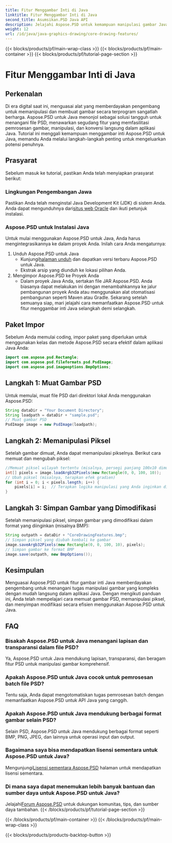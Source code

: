 ```yaml
---
title: Fitur Menggambar Inti di Java
linktitle: Fitur Menggambar Inti di Java
second_title: Asumsikan.PSD Java API
description: Jelajahi Aspose.PSD untuk kemampuan manipulasi gambar Java yang hebat. Pelajari cara memuat, memanipulasi, dan menyimpan gambar PSD secara terprogram.
weight: 12
url: /id/java/java-graphics-drawing/core-drawing-features/
---
```


{{< blocks/products/pf/main-wrap-class >}}
{{< blocks/products/pf/main-container >}}
{{< blocks/products/pf/tutorial-page-section >}}

# Fitur Menggambar Inti di Java

## Perkenalan
Di era digital saat ini, menguasai alat yang memberdayakan pengembang untuk memanipulasi dan membuat gambar secara terprogram sangatlah berharga. Aspose.PSD untuk Java menonjol sebagai solusi tangguh untuk menangani file PSD, menawarkan segudang fitur yang memfasilitasi pemrosesan gambar, manipulasi, dan konversi langsung dalam aplikasi Java. Tutorial ini menggali kemampuan menggambar inti Aspose.PSD untuk Java, memandu Anda melalui langkah-langkah penting untuk mengeluarkan potensi penuhnya.
## Prasyarat
Sebelum masuk ke tutorial, pastikan Anda telah menyiapkan prasyarat berikut:
### Lingkungan Pengembangan Jawa
 Pastikan Anda telah menginstal Java Development Kit (JDK) di sistem Anda. Anda dapat mengunduhnya dari[situs web Oracle](https://www.oracle.com/java/technologies/javase-jdk11-downloads.html) dan ikuti petunjuk instalasi.
### Aspose.PSD untuk Instalasi Java
Untuk mulai menggunakan Aspose.PSD untuk Java, Anda harus mengintegrasikannya ke dalam proyek Anda. Inilah cara Anda mengaturnya:
1. Unduh Aspose.PSD untuk Java
   -  Kunjungi[halaman unduh](https://releases.aspose.com/psd/java/) dan dapatkan versi terbaru Aspose.PSD untuk Java.
   - Ekstrak arsip yang diunduh ke lokasi pilihan Anda.
2. Mengimpor Aspose.PSD ke Proyek Anda
   - Dalam proyek Java Anda, sertakan file JAR Aspose.PSD. Anda biasanya dapat melakukan ini dengan menambahkannya ke jalur pembangunan proyek Anda atau menggunakan alat otomatisasi pembangunan seperti Maven atau Gradle.
Sekarang setelah semuanya siap, mari jelajahi cara memanfaatkan Aspose.PSD untuk fitur menggambar inti Java selangkah demi selangkah.
## Paket Impor
Sebelum Anda memulai coding, impor paket yang diperlukan untuk menggunakan kelas dan metode Aspose.PSD secara efektif dalam aplikasi Java Anda:
```java
import com.aspose.psd.Rectangle;
import com.aspose.psd.fileformats.psd.PsdImage;
import com.aspose.psd.imageoptions.BmpOptions;
```
## Langkah 1: Muat Gambar PSD
Untuk memulai, muat file PSD dari direktori lokal Anda menggunakan Aspose.PSD:
```java
String dataDir = "Your Document Directory";
String loadpath = dataDir + "sample.psd";
// Muat gambar PSD
PsdImage image = new PsdImage(loadpath);
```
## Langkah 2: Memanipulasi Piksel
Setelah gambar dimuat, Anda dapat memanipulasi pikselnya. Berikut cara memuat dan mengubah piksel:
```java
//Memuat piksel wilayah tertentu (misalnya, persegi panjang 100x10 dimulai dari pojok kiri atas)
int[] pixels = image.loadArgb32Pixels(new Rectangle(0, 0, 100, 10));
// Ubah piksel (misalnya, terapkan efek gradien)
for (int i = 0; i < pixels.length; i++) {
    pixels[i] = i;  // Terapkan logika manipulasi yang Anda inginkan di sini
}
```
## Langkah 3: Simpan Gambar yang Dimodifikasi
Setelah memanipulasi piksel, simpan gambar yang dimodifikasi dalam format yang diinginkan (misalnya BMP):
```java
String outpath = dataDir + "CoreDrawingFeatures.bmp";
// Simpan piksel yang diubah kembali ke gambar
image.saveArgb32Pixels(new Rectangle(0, 0, 100, 10), pixels);
// Simpan gambar ke format BMP
image.save(outpath, new BmpOptions());
```

## Kesimpulan
Menguasai Aspose.PSD untuk fitur gambar inti Java memberdayakan pengembang untuk menangani tugas manipulasi gambar yang kompleks dengan mudah langsung dalam aplikasi Java. Dengan mengikuti panduan ini, Anda telah mempelajari cara memuat gambar PSD, memanipulasi piksel, dan menyimpan modifikasi secara efisien menggunakan Aspose.PSD untuk Java.
## FAQ
### Bisakah Aspose.PSD untuk Java menangani lapisan dan transparansi dalam file PSD?
Ya, Aspose.PSD untuk Java mendukung lapisan, transparansi, dan beragam fitur PSD untuk manipulasi gambar komprehensif.
### Apakah Aspose.PSD untuk Java cocok untuk pemrosesan batch file PSD?
Tentu saja, Anda dapat mengotomatiskan tugas pemrosesan batch dengan memanfaatkan Aspose.PSD untuk API Java yang canggih.
### Apakah Aspose.PSD untuk Java mendukung berbagai format gambar selain PSD?
Selain PSD, Aspose.PSD untuk Java mendukung berbagai format seperti BMP, PNG, JPEG, dan lainnya untuk operasi input dan output.
### Bagaimana saya bisa mendapatkan lisensi sementara untuk Aspose.PSD untuk Java?
 Mengunjungi[Lisensi sementara Aspose.PSD](https://purchase.aspose.com/temporary-license/) halaman untuk mendapatkan lisensi sementara.
### Di mana saya dapat menemukan lebih banyak bantuan dan sumber daya untuk Aspose.PSD untuk Java?
 Jelajahi[Forum Aspose.PSD](https://forum.aspose.com/c/psd/34) untuk dukungan komunitas, tips, dan sumber daya tambahan.
{{< /blocks/products/pf/tutorial-page-section >}}

{{< /blocks/products/pf/main-container >}}
{{< /blocks/products/pf/main-wrap-class >}}

{{< blocks/products/products-backtop-button >}}
